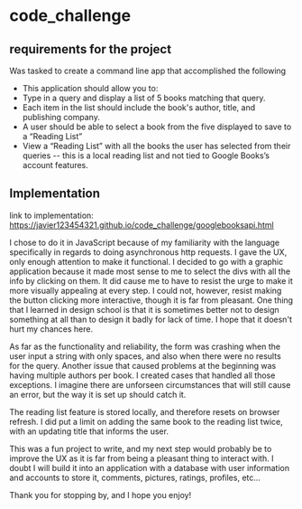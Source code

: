 # code_challenge

## requirements for the project
Was tasked to create a command line app that accomplished the following
  *  This application should allow you to:
  *  Type in a query and display a list of 5 books matching that query.
  *  Each item in the list should include the book's author, title, and publishing company.
  *  A user should be able to select a book from the five displayed to save to a “Reading List”
  *  View a “Reading List” with all the books the user has selected from their queries -- this is a local reading list and not tied to Google Books’s account features.

## Implementation

link to implementation: https://javier123454321.github.io/code_challenge/googlebooksapi.html

I chose to do it in JavaScript because of my familiarity with the language specifically in regards to doing asynchronous http requests. I gave the UX, only enough attention to make it functional. I decided to go with a graphic application because it made most sense to me to select the divs with all the info by clicking on them. It did cause me to have to resist the urge to make it more visually appealing at every step. I could not, however, resist making the button clicking more interactive, though it is far from pleasant. One thing that I learned in design school is that it is sometimes better not to design something at all than to design it badly for lack of time. I hope that it doesn't hurt my chances here.

As far as the functionality and reliability, the form was crashing when the user input a string with only spaces, and also when there were no results for the query. Another issue that caused problems at the beginning was having multiple authors per book. I created cases that handled all those exceptions. I imagine there are unforseen circumstances that will still cause an error, but the way it is set up should catch it. 

The reading list feature is stored locally, and therefore resets on browser refresh. I did put a limit on adding the same book to the reading list twice, with an updating title that informs the user.

This was a fun project to write, and my next step would probably be to improve the UX as it is far from being a pleasant thing to interact with. I doubt I will build it into an application with a database with user information and accounts to store it, comments, pictures, ratings, profiles, etc...

Thank you for stopping by, and I hope you enjoy!
